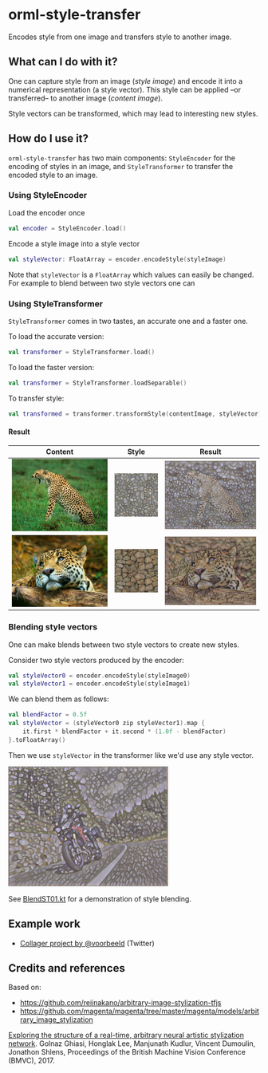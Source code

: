 # orml-style-transfer

Encodes style from one image and transfers style to another image.

## What can I do with it?

One can capture style from an image (_style image_) and encode it into a numerical representation (a style vector). This
style can be applied –or transferred– to another image (_content image_). 

Style vectors can be transformed, which may lead to interesting new styles.

## How do I use it?

`orml-style-transfer` has two main components: `StyleEncoder` for the encoding of styles in an image, and `StyleTransformer` to 
transfer the encoded style to an image.

### Using StyleEncoder

Load the encoder once

```kotlin
val encoder = StyleEncoder.load()
```

Encode a style image into a style vector
```kotlin
val styleVector: FloatArray = encoder.encodeStyle(styleImage)
```

Note that `styleVector` is a `FloatArray` which values can easily be changed. For example
to blend between two style vectors one can

### Using StyleTransformer

`StyleTransformer` comes in two tastes, an accurate one and a faster one. 

To load the accurate version:
```kotlin
val transformer = StyleTransformer.load() 
```

To load the faster version:
```kotlin
val transformer = StyleTransformer.loadSeparable() 
```
    
To transfer style:
```kotlin
val transformed = transformer.transformStyle(contentImage, styleVector)
```

#### Result

| Content | Style | Result |
|---------|-------|--------|
| ![content image](../demo-data/images/image-001.png) | ![style image](../demo-data/images/style-001.jpg) | ![result image](images/example-001.png)
| ![content image](../demo-data/images/image-003.jpg) | ![style image](../demo-data/images/style-003.jpg) | ![result image](images/example-002.png)

### Blending style vectors

One can make blends between two style vectors to create new styles. 

Consider two style vectors produced by the encoder:
```kotlin
val styleVector0 = encoder.encodeStyle(styleImage0)
val styleVector1 = encoder.encodeStyle(styleImage1)
```
We can blend them as follows:
```kotlin
val blendFactor = 0.5f
val styleVector = (styleVector0 zip styleVector1).map {
    it.first * blendFactor + it.second * (1.0f - blendFactor)
}.toFloatArray()
```
Then we use `styleVector` in the transformer like we'd use any style vector.

![blend sequence](images/blend.gif)

See [BlendST01.kt](src/demo/kotlin/BlendST01.kt) for a demonstration of style blending. 

## Example work

 * [Collager project by @voorbeeld](https://twitter.com/voorbeeld/status/1323001554580971520) (Twitter)

## Credits and references

Based on:
 * https://github.com/reiinakano/arbitrary-image-stylization-tfjs
 * https://github.com/magenta/magenta/tree/master/magenta/models/arbitrary_image_stylization

[Exploring the structure of a real-time, arbitrary neural artistic stylization network](https://arxiv.org/abs/1705.06830). Golnaz Ghiasi, Honglak Lee, Manjunath Kudlur, Vincent Dumoulin, Jonathon Shlens, Proceedings of the British Machine Vision Conference (BMVC), 2017.